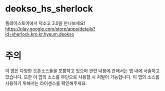 # deokso_hs_sherlock
플레이스토어에서 덕소고 3.0을 만나보세요!
https://play.google.com/store/apps/details?id=sherlock.kro.kr.hyeum.deokso

# 주의
이 앱은 다양한 오픈소스들을 포함하고 있으며 관련 내용에 관해서는 앱 내에 서술하고 있습니다.
또한 이 앱의 소스를 무단으로 사용할 시 처벌이 가능합니다. 이 앱의 소스를 사용하기 위해서는 라이센스를 확인해주세요.
